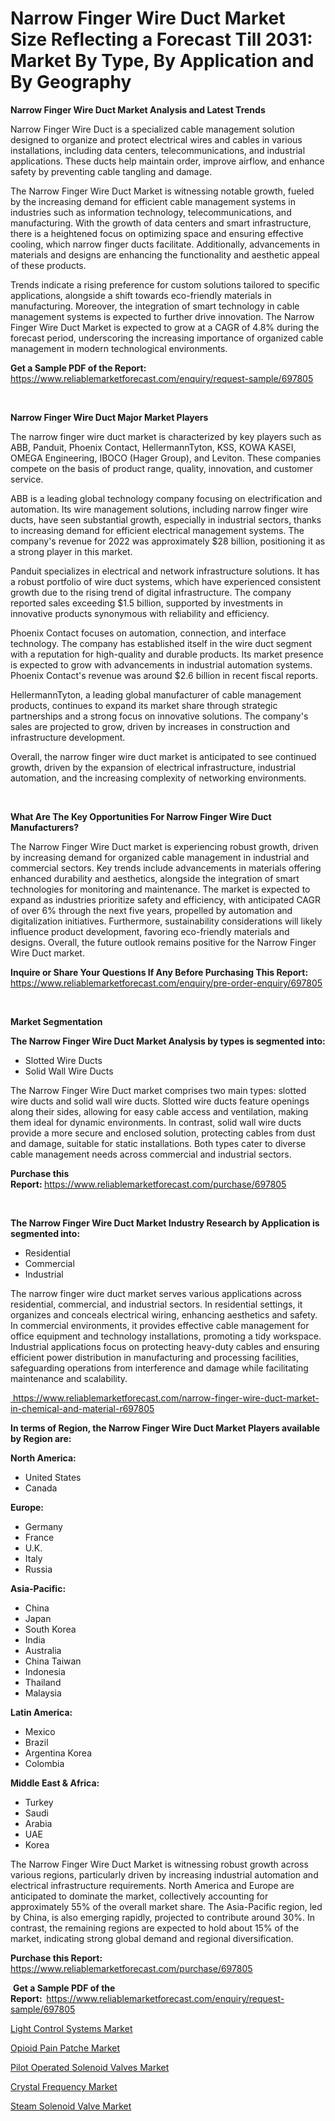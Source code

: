 <p><h1>Narrow Finger Wire Duct Market Size Reflecting a Forecast Till 2031: Market By Type, By Application and By Geography</h1></p><p><strong>Narrow Finger Wire Duct Market Analysis and Latest Trends</strong></p>
<p><p>Narrow Finger Wire Duct is a specialized cable management solution designed to organize and protect electrical wires and cables in various installations, including data centers, telecommunications, and industrial applications. These ducts help maintain order, improve airflow, and enhance safety by preventing cable tangling and damage.</p><p>The Narrow Finger Wire Duct Market is witnessing notable growth, fueled by the increasing demand for efficient cable management systems in industries such as information technology, telecommunications, and manufacturing. With the growth of data centers and smart infrastructure, there is a heightened focus on optimizing space and ensuring effective cooling, which narrow finger ducts facilitate. Additionally, advancements in materials and designs are enhancing the functionality and aesthetic appeal of these products.</p><p>Trends indicate a rising preference for custom solutions tailored to specific applications, alongside a shift towards eco-friendly materials in manufacturing. Moreover, the integration of smart technology in cable management systems is expected to further drive innovation. The Narrow Finger Wire Duct Market is expected to grow at a CAGR of 4.8% during the forecast period, underscoring the increasing importance of organized cable management in modern technological environments.</p></p>
<p><strong>Get a Sample PDF of the Report:&nbsp;</strong> <a href="https://www.reliablemarketforecast.com/enquiry/request-sample/697805?utm_campaign=1130&utm_medium=2&utm_source=Github&utm_content=ia&utm_term=29092024&utm_id=narrow-finger-wire-duct">https://www.reliablemarketforecast.com/enquiry/request-sample/697805</a></p>
<p>&nbsp;</p>
<p><strong>Narrow Finger Wire Duct Major Market Players</strong></p>
<p><p>The narrow finger wire duct market is characterized by key players such as ABB, Panduit, Phoenix Contact, HellermannTyton, KSS, KOWA KASEI, OMEGA Engineering, IBOCO (Hager Group), and Leviton. These companies compete on the basis of product range, quality, innovation, and customer service.</p><p>ABB is a leading global technology company focusing on electrification and automation. Its wire management solutions, including narrow finger wire ducts, have seen substantial growth, especially in industrial sectors, thanks to increasing demand for efficient electrical management systems. The company's revenue for 2022 was approximately $28 billion, positioning it as a strong player in this market.</p><p>Panduit specializes in electrical and network infrastructure solutions. It has a robust portfolio of wire duct systems, which have experienced consistent growth due to the rising trend of digital infrastructure. The company reported sales exceeding $1.5 billion, supported by investments in innovative products synonymous with reliability and efficiency.</p><p>Phoenix Contact focuses on automation, connection, and interface technology. The company has established itself in the wire duct segment with a reputation for high-quality and durable products. Its market presence is expected to grow with advancements in industrial automation systems. Phoenix Contact's revenue was around $2.6 billion in recent fiscal reports.</p><p>HellermannTyton, a leading global manufacturer of cable management products, continues to expand its market share through strategic partnerships and a strong focus on innovative solutions. The company's sales are projected to grow, driven by increases in construction and infrastructure development.</p><p>Overall, the narrow finger wire duct market is anticipated to see continued growth, driven by the expansion of electrical infrastructure, industrial automation, and the increasing complexity of networking environments.</p></p>
<p>&nbsp;</p>
<p><strong>What Are The Key Opportunities For Narrow Finger Wire Duct Manufacturers?</strong></p>
<p><p>The Narrow Finger Wire Duct market is experiencing robust growth, driven by increasing demand for organized cable management in industrial and commercial sectors. Key trends include advancements in materials offering enhanced durability and aesthetics, alongside the integration of smart technologies for monitoring and maintenance. The market is expected to expand as industries prioritize safety and efficiency, with anticipated CAGR of over 6% through the next five years, propelled by automation and digitalization initiatives. Furthermore, sustainability considerations will likely influence product development, favoring eco-friendly materials and designs. Overall, the future outlook remains positive for the Narrow Finger Wire Duct market.</p></p>
<p><strong>Inquire or Share Your Questions If Any Before Purchasing This Report:</strong> <a href="https://www.reliablemarketforecast.com/enquiry/pre-order-enquiry/697805?utm_campaign=1130&utm_medium=2&utm_source=Github&utm_content=ia&utm_term=29092024&utm_id=narrow-finger-wire-duct">https://www.reliablemarketforecast.com/enquiry/pre-order-enquiry/697805</a></p>
<p>&nbsp;</p>
<p><strong>Market Segmentation</strong></p>
<p><strong>The Narrow Finger Wire Duct Market Analysis by types is segmented into:</strong></p>
<p><ul><li>Slotted Wire Ducts</li><li>Solid Wall Wire Ducts</li></ul></p>
<p><p>The Narrow Finger Wire Duct market comprises two main types: slotted wire ducts and solid wall wire ducts. Slotted wire ducts feature openings along their sides, allowing for easy cable access and ventilation, making them ideal for dynamic environments. In contrast, solid wall wire ducts provide a more secure and enclosed solution, protecting cables from dust and damage, suitable for static installations. Both types cater to diverse cable management needs across commercial and industrial sectors.</p></p>
<p><strong>Purchase this Report:&nbsp;</strong><a href="https://www.reliablemarketforecast.com/purchase/697805?utm_campaign=1130&utm_medium=2&utm_source=Github&utm_content=ia&utm_term=29092024&utm_id=narrow-finger-wire-duct">https://www.reliablemarketforecast.com/purchase/697805</a></p>
<p>&nbsp;</p>
<p><strong>The Narrow Finger Wire Duct Market Industry Research by Application is segmented into:</strong></p>
<p><ul><li>Residential</li><li>Commercial</li><li>Industrial</li></ul></p>
<p><p>The narrow finger wire duct market serves various applications across residential, commercial, and industrial sectors. In residential settings, it organizes and conceals electrical wiring, enhancing aesthetics and safety. In commercial environments, it provides effective cable management for office equipment and technology installations, promoting a tidy workspace. Industrial applications focus on protecting heavy-duty cables and ensuring efficient power distribution in manufacturing and processing facilities, safeguarding operations from interference and damage while facilitating maintenance and scalability.</p></p>
<p><a href="https://www.reliablemarketforecast.com/narrow-finger-wire-duct-market-in-chemical-and-material-r697805?utm_campaign=1130&utm_medium=2&utm_source=Github&utm_content=ia&utm_term=29092024&utm_id=narrow-finger-wire-duct">&nbsp;https://www.reliablemarketforecast.com/narrow-finger-wire-duct-market-in-chemical-and-material-r697805</a></p>
<p><strong>In terms of Region, the Narrow Finger Wire Duct Market Players available by Region are:</strong></p>
<p>
    <p> <strong> North America: </strong>
        <ul>
            <li>United States</li>
            <li>Canada</li>
        </ul>
        </p> 
    <p> <strong> Europe: </strong>
        <ul>
            <li>Germany</li>
            <li>France</li>
            <li>U.K.</li>
            <li>Italy</li>
            <li>Russia</li>
        </ul>
        </p> 
    <p> <strong> Asia-Pacific: </strong>
        <ul>
            <li>China</li>
            <li>Japan</li>
            <li>South Korea</li>
            <li>India</li>
            <li>Australia</li>
            <li>China Taiwan</li>
            <li>Indonesia</li>
            <li>Thailand</li>
            <li>Malaysia</li>
        </ul>
        </p> 
    <p> <strong> Latin America: </strong>
        <ul>
            <li>Mexico</li>
            <li>Brazil</li>
            <li>Argentina Korea</li>
            <li>Colombia</li>
        </ul>
        </p> 
    <p> <strong> Middle East & Africa: </strong>
        <ul>
            <li>Turkey</li>
            <li>Saudi</li>
            <li>Arabia</li>
            <li>UAE</li>
            <li>Korea</li>
        </ul>
    </p>
    </p>
<p><p>The Narrow Finger Wire Duct Market is witnessing robust growth across various regions, particularly driven by increasing industrial automation and electrical infrastructure requirements. North America and Europe are anticipated to dominate the market, collectively accounting for approximately 55% of the overall market share. The Asia-Pacific region, led by China, is also emerging rapidly, projected to contribute around 30%. In contrast, the remaining regions are expected to hold about 15% of the market, indicating strong global demand and regional diversification.</p></p>
<p><strong>Purchase this Report: </strong><a href="https://www.reliablemarketforecast.com/purchase/697805?utm_campaign=1130&utm_medium=2&utm_source=Github&utm_content=ia&utm_term=29092024&utm_id=narrow-finger-wire-duct">https://www.reliablemarketforecast.com/purchase/697805</a></p>
<p>&nbsp;<strong>Get a Sample PDF of the Report:&nbsp;&nbsp;</strong><a href="https://www.reliablemarketforecast.com/enquiry/request-sample/697805?utm_campaign=1130&utm_medium=2&utm_source=Github&utm_content=ia&utm_term=29092024&utm_id=narrow-finger-wire-duct">https://www.reliablemarketforecast.com/enquiry/request-sample/697805</a></p>
<p><strong></strong></p>
<p><p><a href="https://www.linkedin.com/pulse/what-driving-global-light-control-systems-market-dive-trends-lb7yf?utm_campaign=1130&utm_medium=2&utm_source=Github&utm_content=ia&utm_term=29092024&utm_id=narrow-finger-wire-duct">Light Control Systems Market</a></p><p><a href="https://github.com/haydee0czminge/Market-Research-Report-List-1/blob/main/opioid-pain-patche-market.md?utm_campaign=1130&utm_medium=2&utm_source=Github&utm_content=ia&utm_term=29092024&utm_id=narrow-finger-wire-duct">Opioid Pain Patche Market</a></p><p><a href="https://issuu.com/reportprime-2/docs/pilot-operated-solenoid-valves-mark_3f023acd51b8e2?utm_campaign=1130&utm_medium=2&utm_source=Github&utm_content=ia&utm_term=29092024&utm_id=narrow-finger-wire-duct">Pilot Operated Solenoid Valves Market</a></p><p><a href="https://www.linkedin.com/pulse/crystal-frequency-market-industry-trends-forecast-period-zotqf?utm_campaign=1130&utm_medium=2&utm_source=Github&utm_content=ia&utm_term=29092024&utm_id=narrow-finger-wire-duct">Crystal Frequency Market</a></p><p><a href="https://issuu.com/reportprime-2/docs/steam-solenoid-valve-market-size-20_884ed157dc9a5c?utm_campaign=1130&utm_medium=2&utm_source=Github&utm_content=ia&utm_term=29092024&utm_id=narrow-finger-wire-duct">Steam Solenoid Valve Market</a></p></p>